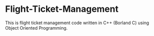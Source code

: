 # Flight-Ticket-Management

This is flight ticket management code written in C++ (Borland C) using Object Oriented Programming.
